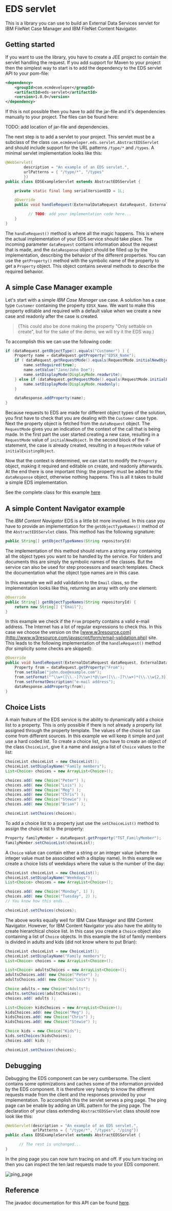 # EDS servlet
This is a library you can use to build an External Data Services servlet for IBM FileNet
Case Manager and IBM FileNet Content Navigator.

## Getting started

If you want to use the library,
you have to create a JEE project to contain the servlet handling the request. If you add
support for Maven to your project then the simplest way to start is to add the dependency
to the EDS servlet API to your pom-file:

```xml
<dependency>
    <groupId>com.ecmdeveloper</groupId>
    <artifactId>eds-servlet</artifactId>
    <version>1.0.0</version>
</dependency>
```

If this is not possible then you have to add the jar-file and it's dependencies manually
to your project. The files can be found here:

TODO: add location of jar-file and dependencies.

The next step is to add a servlet to your project. This servlet must be a subclass
of the class `com.ecmdeveloper.eds.servlet.AbstractEDSServlet` and should include
support for the URL patterns `/type/*` and `/types`. A minimal servlet implementation
looks like this:

```java
@WebServlet(
		description = "An example of an EDS servlet.",
		urlPatterns = { "/type/*", "/types"
		})
public class EDSExampleServlet extends AbstractEDSServlet {

	private static final long serialVersionUID = 1L;

	@Override
	public void handleRequest(ExternalDataRequest dataRequest, ExternalDataResponse dataResponse) {

		  // TODO: add your implementation code here...
	}
}
```

The `handleRequest()` method is where all the magic happens. This is where the actual implementation
of your EDS service should take place. The incoming parameter ```dataRequest``` contains information
about the request that is made, and the `dataResponse` object should be filled up by the implementation, describing the behavior of the different properties. You can use the ```getProperty()``` method with the symbolic name of the property to get a `Property` object. This object contains several methods to describe the required behavior.

## A simple Case Manager example

Let's start with a simple *IBM Case Manager* use case. A solution has a case type ```Customer``` containing the property `EDSX_Name`. We want to make this property editable and
required with a default value when we create a new case and readonly after the case is created.

> (This could also be done making the property "Only settable on create", but for the
> sake of the demo, we will try it the EDS way.)

To accomplish this we can use the following code:
```java
if (dataRequest.getObjectType().equals("Customer") ) {
	Property name = dataRequest.getProperty("EDSX_Name");
	if ( dataRequest.getRequestMode().equals(RequestMode.initialNewObject) ) {
		name.setRequired(true);
		name.setValue("Jane/John Doe");
		name.setDisplayMode(DisplayMode.readwrite);
	} else if (dataRequest.getRequestMode().equals(RequestMode.initialExistingObject) ) {
		name.setDisplayMode(DisplayMode.readonly);
	}

	dataResponse.addProperty(name);
}
```
Because requests to EDS are made for different object types of the solution, you
first have to check that you are dealing with the `Customer` case type. Next the
property object is fetched from the `dataRequest` object. The `RequestMode` gives you
an indication of the context of the call that is being made. In the first part
the user started creating a new case, resulting in a `RequestMode` value of `initialNewObject`.
In the second block of the if-statement, the case is already created, resulting
in a `RequestMode` value of `initialExistingObject`.

Now that the context is determined, we can start to modify the `Property` object, making
it required and editable on create, and readonly afterwards. At
the end there is one important thing: the property must be added to the `dataResponse`
object, otherwise nothing happens. This is all it takes to build a simple EDS implementation.

See the complete class for this example [here](https://github.com/ecmdeveloper/eds-servlet/blob/master/eds-servlet-example/src/main/java/com/ecmdeveloper/eds/example/servlet/EDSExampleServlet.java)

## A simple Content Navigator example

The *IBM Content Navigator* EDS is a little bit more involved. In this case you have to
provide an implementation for the `getObjectTypeNames()` method of the `AbstractEDSServlet` class.
This method has the following signature:
```java
public String[] getObjectTypeNames(String repositoryId)
```
The implementation of this method should return a string array containing all the object types
you want to be handled by the service. For folders and documents this are simply
the symbolic names of the classes. But the service can also be used for step processors and
search templates. Check the documentation what the object type names are in this case.

In this example we will add validation to the `Email` class, so the implementation looks
like this, returning an array with only one element:

```java
@Override
public String[] getObjectTypeNames(String repositoryId) {
	return new String[] {"Email"};
}
```
In this example we check if the `From` property contains a valid e-mail address. The
Internet has a lot of regular expressions to check this. In this case we choose the
version on the [www.w3resource.com](http://www.w3resource.com/javascript/form/email-validation.php) site. This leads to the following implementation of the `handleRequest()` method (for simplicity
some checks are skipped):

```java
@Override
public void handleRequest(ExternalDataRequest dataRequest, ExternalDataResponse dataResponse) {
	Property from = dataRequest.getProperty("From");
	from.setValue("john.doe@example.com");
	from.setFormat("^\\w+([\\.-]?\\w+)*@\\w+([\\.-]?\\w+)*(\\.\\w{2,3})+$");
	from.setFormatDescription("e-mail address");
	dataResponse.addProperty(from);
}
```

## Choice Lists

A main feature of the EDS service is the ability to dynamically add a choice list to a property. This is only possible if there is not already a property list assigned through the property template. The values of the choice list can come from different sources. In this example we will keep it simple and just use a hard coded list. To create a choice list, you have to create an object of the class `ChoiceList`, give it a name and assign a list of `Choice` values to the list:

```java
ChoiceList choiceList = new ChoiceList();
choiceList.setDisplayName("Family members");
List<Choice> choices = new ArrayList<Choice>();

choices.add( new Choice("Peter") );
choices.add( new Choice("Lois") );
choices.add( new Choice("Meg") );
choices.add( new Choice("Chris") );
choices.add( new Choice("Stewie") );
choices.add( new Choice("Brian") );

choiceList.setChoices(choices);
```
To add a choice list to a property just use the `setChoiceList()` method to assign the
choice list to the property:

```java
Property familyMember = dataRequest.getProperty("TST_FamilyMember");
familyMember.setChoiceList(choiceList);
```

A `Choice` value can contain either a string or an integer value (where the integer value must be associated
with a display name). In this example we create a choice lists of weekdays where the value is the number of the day:

```java
ChoiceList choiceList = new ChoiceList();
choiceList.setDisplayName("Weekdays");
List<Choice> choices = new ArrayList<Choice>();

choices.add( new Choice("Monday", 1) );
choices.add( new Choice("Tuesday", 2) );
// You know how this ends...

choiceList.setChoices(choices);
```
The above works equally well for IBM Case Manager and IBM Content Navigator. However, for
IBM Content Navigator you also have the ability to create hierarchical choice list. In this case
you create a `Choice` object also containing a list of `Choice` objects. In this example
the list of family members is divided in adults and kids (did not know where to put Brian):

```java
ChoiceList choiceList = new ChoiceList();
choiceList.setDisplayName("Family members");
List<Choice> choices = new ArrayList<Choice>();

List<Choice> adultsChoices = new ArrayList<Choice>();
adultsChoices.add( new Choice("Peter") );
adultsChoices.add( new Choice("Lois") );

Choice adults = new Choice("Adults");
adults.setChoices(adultsChoices);
choices.add( adults );

List<Choice> kidsChoices = new ArrayList<Choice>();
kidsChoices.add( new Choice("Meg") );
kidsChoices.add( new Choice("Chris") );
kidsChoices.add( new Choice("Stewie") );

Choice kids = new Choice("Kids");
kids.setChoices(kidsChoices);
choices.add( kids );

choiceList.setChoices(choices);
```

## Debugging

Debugging the EDS component can be very cumbersome. The client contains some optimizations and caches
some of the information provided by the EDS component. It is therefore very handy to know the different
requests made from the client and the responses provided by your implementation. To accomplish this
the servlet serves a ping page. The ping page can be enable by adding an URL pattern for the ping page. The declaration of your class extending `AbstractEDSServlet` class should now look like this:

```java
@WebServlet(description = "An example of an EDS servlet.",
            urlPatterns = { "/type/*", "/types", "/ping"})
public class EDSExampleServlet extends AbstractEDSServlet {

	  // The rest is unchanged...
}
```

In the ping page you can now turn tracing on and off. If you turn tracing on then you can inspect the ten last requests made to your EDS component.

![ping_page](http://www.ecmdeveloper.com/img/posts/ping-page.png)


## Reference

The javadoc documentation for this API can be found [here](http://ecmdeveloper.com/eds-servlet/).

